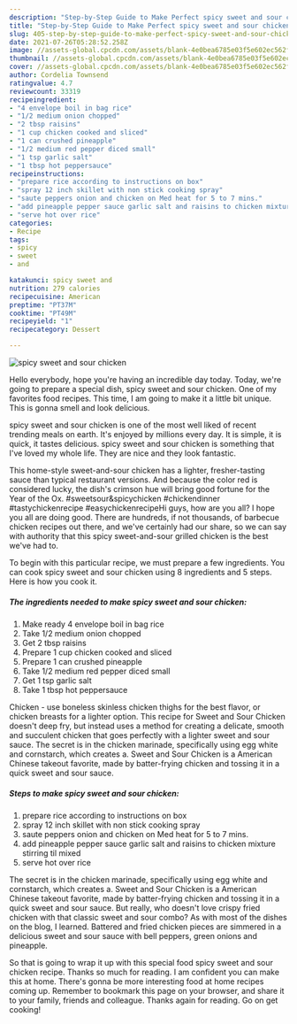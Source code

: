 ```yaml
---
description: "Step-by-Step Guide to Make Perfect spicy sweet and sour chicken"
title: "Step-by-Step Guide to Make Perfect spicy sweet and sour chicken"
slug: 405-step-by-step-guide-to-make-perfect-spicy-sweet-and-sour-chicken
date: 2021-07-26T05:28:52.258Z
image: //assets-global.cpcdn.com/assets/blank-4e0bea6785e03f5e602ec562f230caae08da540cada707380b4fe1bbebba43da.png
thumbnail: //assets-global.cpcdn.com/assets/blank-4e0bea6785e03f5e602ec562f230caae08da540cada707380b4fe1bbebba43da.png
cover: //assets-global.cpcdn.com/assets/blank-4e0bea6785e03f5e602ec562f230caae08da540cada707380b4fe1bbebba43da.png
author: Cordelia Townsend
ratingvalue: 4.7
reviewcount: 33319
recipeingredient:
- "4 envelope boil in bag rice"
- "1/2 medium onion chopped"
- "2 tbsp raisins"
- "1 cup chicken cooked and sliced"
- "1 can crushed pineapple"
- "1/2 medium red pepper diced small"
- "1 tsp garlic salt"
- "1 tbsp hot peppersauce"
recipeinstructions:
- "prepare rice according to instructions on box"
- "spray 12 inch skillet with non stick cooking spray"
- "saute peppers onion and chicken on Med heat for 5 to 7 mins."
- "add pineapple pepper sauce garlic salt and raisins to chicken mixture stirring til mixed"
- "serve hot over rice"
categories:
- Recipe
tags:
- spicy
- sweet
- and

katakunci: spicy sweet and 
nutrition: 279 calories
recipecuisine: American
preptime: "PT37M"
cooktime: "PT49M"
recipeyield: "1"
recipecategory: Dessert

---
```



![spicy sweet and sour chicken](//assets-global.cpcdn.com/assets/blank-4e0bea6785e03f5e602ec562f230caae08da540cada707380b4fe1bbebba43da.png)

Hello everybody, hope you're having an incredible day today. Today, we're going to prepare a special dish, spicy sweet and sour chicken. One of my favorites food recipes. This time, I am going to make it a little bit unique. This is gonna smell and look delicious.

spicy sweet and sour chicken is one of the most well liked of recent trending meals on earth. It's enjoyed by millions every day. It is simple, it is quick, it tastes delicious. spicy sweet and sour chicken is something that I've loved my whole life. They are nice and they look fantastic.

This home-style sweet-and-sour chicken has a lighter, fresher-tasting sauce than typical restaurant versions. And because the color red is considered lucky, the dish&#39;s crimson hue will bring good fortune for the Year of the Ox. #sweetsour&amp;spicychicken #chickendinner #tastychickenrecipe #easychickenrecipeHi guys, how are you all? I hope you all are doing good. There are hundreds, if not thousands, of barbecue chicken recipes out there, and we&#39;ve certainly had our share, so we can say with authority that this spicy sweet-and-sour grilled chicken is the best we&#39;ve had to.


To begin with this particular recipe, we must prepare a few ingredients. You can cook spicy sweet and sour chicken using 8 ingredients and 5 steps. Here is how you cook it.

<!--inarticleads1-->

##### The ingredients needed to make spicy sweet and sour chicken:

1. Make ready 4 envelope boil in bag rice
1. Take 1/2 medium onion chopped
1. Get 2 tbsp raisins
1. Prepare 1 cup chicken cooked and sliced
1. Prepare 1 can crushed pineapple
1. Take 1/2 medium red pepper diced small
1. Get 1 tsp garlic salt
1. Take 1 tbsp hot peppersauce


Chicken - use boneless skinless chicken thighs for the best flavor, or chicken breasts for a lighter option. This recipe for Sweet and Sour Chicken doesn&#39;t deep fry, but instead uses a method for creating a delicate, smooth and succulent chicken that goes perfectly with a lighter sweet and sour sauce. The secret is in the chicken marinade, specifically using egg white and cornstarch, which creates a. Sweet and Sour Chicken is a American Chinese takeout favorite, made by batter-frying chicken and tossing it in a quick sweet and sour sauce. 

<!--inarticleads2-->

##### Steps to make spicy sweet and sour chicken:

1. prepare rice according to instructions on box
1. spray 12 inch skillet with non stick cooking spray
1. saute peppers onion and chicken on Med heat for 5 to 7 mins.
1. add pineapple pepper sauce garlic salt and raisins to chicken mixture stirring til mixed
1. serve hot over rice


The secret is in the chicken marinade, specifically using egg white and cornstarch, which creates a. Sweet and Sour Chicken is a American Chinese takeout favorite, made by batter-frying chicken and tossing it in a quick sweet and sour sauce. But really, who doesn&#39;t love crispy fried chicken with that classic sweet and sour combo? As with most of the dishes on the blog, I learned. Battered and fried chicken pieces are simmered in a delicious sweet and sour sauce with bell peppers, green onions and pineapple. 

So that is going to wrap it up with this special food spicy sweet and sour chicken recipe. Thanks so much for reading. I am confident you can make this at home. There's gonna be more interesting food at home recipes coming up. Remember to bookmark this page on your browser, and share it to your family, friends and colleague. Thanks again for reading. Go on get cooking!
